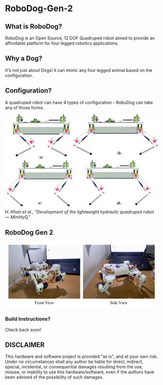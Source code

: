 # RoboDog-Gen-2

## What is RoboDog?  

RoboDog is an Open Source, 12 DOF Quadruped robot aimed to provide an affordable platform for four legged robotics applications.  

## Why a Dog?

It's not just about Dogs! it can mimic any four legged animal based on the configuration.  

## Configuration?

A quadruped robot can have 4 types of configuration - RoboDog can take any of those forms.

![Quadruped Robot Configurations](media/configuration.png)
*H. Khan et al., "Development of the lightweight hydraulic quadruped robot — MiniHyQ,"*

## RoboDog Gen 2

![Built RoboDog](media/Combined.png)

### Build Instructions?

Check back soon!

## DISCLAIMER

This hardware and software project is provided "as is", and at your own risk. Under no circumstances shall any author be liable for direct, indirect, special, incidental, or consequential damages resulting from the use, misuse, or inability to use this hardware/software, even if the authors have been advised of the possibility of such damages.
